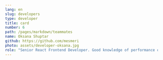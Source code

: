 ```yaml
---
lang: en
slug: developers
type: developer
title: card
number: 6
path: /pages/markdown/teammates
name: Oksana Shuptar
github: https://github.com/mesmeri
photo: assets/developer-oksana.jpg
role: "Senior React Frontend Developer. Good knowledge of performance optimization techniques. Good knowledge of common security threats and methods to prevent them. Ability to weigh the pros and cons of various software design choices, provide rationale and take responsibility for the choice"
---
```

